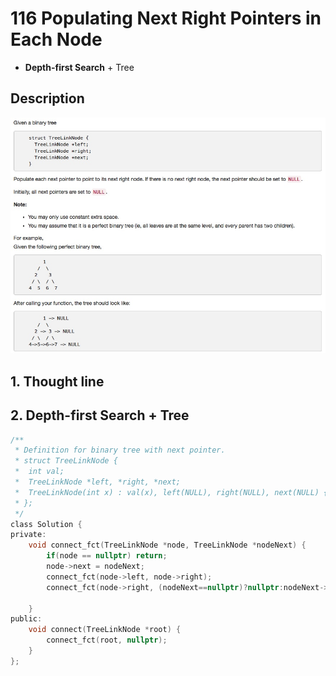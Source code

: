 # 116 Populating Next Right Pointers in Each Node
- **Depth-first Search** + Tree 


## Description
![IMAGE](resources/CAE8CD715A6EDFB6BD0ECED714510636.jpg)

## 1. Thought line

## 2. **Depth-first Search** + Tree

```c
/**
 * Definition for binary tree with next pointer.
 * struct TreeLinkNode {
 *  int val;
 *  TreeLinkNode *left, *right, *next;
 *  TreeLinkNode(int x) : val(x), left(NULL), right(NULL), next(NULL) {}
 * };
 */
class Solution {
private:
    void connect_fct(TreeLinkNode *node, TreeLinkNode *nodeNext) {
        if(node == nullptr) return;
        node->next = nodeNext;
        connect_fct(node->left, node->right);
        connect_fct(node->right, (nodeNext==nullptr)?nullptr:nodeNext->left);
        
    }
public:
    void connect(TreeLinkNode *root) {
        connect_fct(root, nullptr);
    }
};
```

```c

```